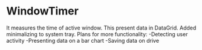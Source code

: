 # WindowTimer
It measures the time of active window.
This present data in DataGrid.
Added minimalizing to system tray.
Plans for more functionality:
-Detecting user activity
-Presenting data on a bar chart
-Saving data on drive
